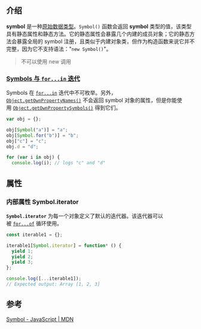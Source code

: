 
## 介绍

**symbol** 是一种[原始数据类型](https://developer.mozilla.org/zh-CN/docs/Glossary/Primitive)。`Symbol()` 函数会返回 **symbol** 类型的值，该类型具有静态属性和静态方法。它的静态属性会暴露几个内建的成员对象；它的静态方法会暴露全局的 symbol 注册，且类似于内建对象类，但作为构造函数来说它并不完整，因为它不支持语法："`new Symbol()`"。

> 不可以使用 new 调用

### [Symbols 与 `for...in` 迭代](https://developer.mozilla.org/zh-CN/docs/Web/JavaScript/Reference/Global_Objects/Symbol#symbols_%E4%B8%8E_for...in_%E8%BF%AD%E4%BB%A3)

Symbols 在 [`for...in`](https://developer.mozilla.org/zh-CN/docs/Web/JavaScript/Reference/Statements/for...in) 迭代中不可枚举。另外，[`Object.getOwnPropertyNames()`](https://developer.mozilla.org/zh-CN/docs/Web/JavaScript/Reference/Global_Objects/Object/getOwnPropertyNames) 不会返回 symbol 对象的属性，但是你能使用 [`Object.getOwnPropertySymbols()`](https://developer.mozilla.org/zh-CN/docs/Web/JavaScript/Reference/Global_Objects/Object/getOwnPropertySymbols) 得到它们。


```js
var obj = {};

obj[Symbol("a")] = "a";
obj[Symbol.for("b")] = "b";
obj["c"] = "c";
obj.d = "d";

for (var i in obj) {
  console.log(i); // logs "c" and "d"
```

## 属性

### 内部属性 Symbol.iterator

**`Symbol.iterator`** 为每一个对象定义了默认的迭代器。该迭代器可以被 [`for...of`](https://developer.mozilla.org/zh-CN/docs/Web/JavaScript/Reference/Statements/for...of) 循环使用。

```js
const iterable1 = {};

iterable1[Symbol.iterator] = function* () {
  yield 1;
  yield 2;
  yield 3;
};

console.log([...iterable1]);
// Expected output: Array [1, 2, 3]
```

## 参考

[Symbol - JavaScript | MDN](https://developer.mozilla.org/zh-CN/docs/Web/JavaScript/Reference/Global_Objects/Symbol)